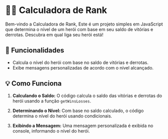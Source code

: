 # 🦸‍♂️ Calculadora de Rank 

Bem-vindo a Calculadora de Rank, Este é um projeto simples em JavaScript que determina o nível de um herói com base em seu saldo de vitórias e derrotas. Descubra em qual liga seu herói está!

## 🚀 Funcionalidades

- Calcula o nível do herói com base no saldo de vitórias e derrotas.
- Exibe mensagens personalizadas de acordo com o nível alcançado.

## 💡 Como Funciona

1. **Calculando o Saldo:** O código calcula o saldo das vitórias e derrotas do herói usando a função `getWinsLosses`.

2. **Determinando o Nível:** Com base no saldo calculado, o código determina o nível do herói usando condicionais.

3. **Exibindo a Mensagem:** Uma mensagem personalizada é exibida no console, informando o nível do herói.

